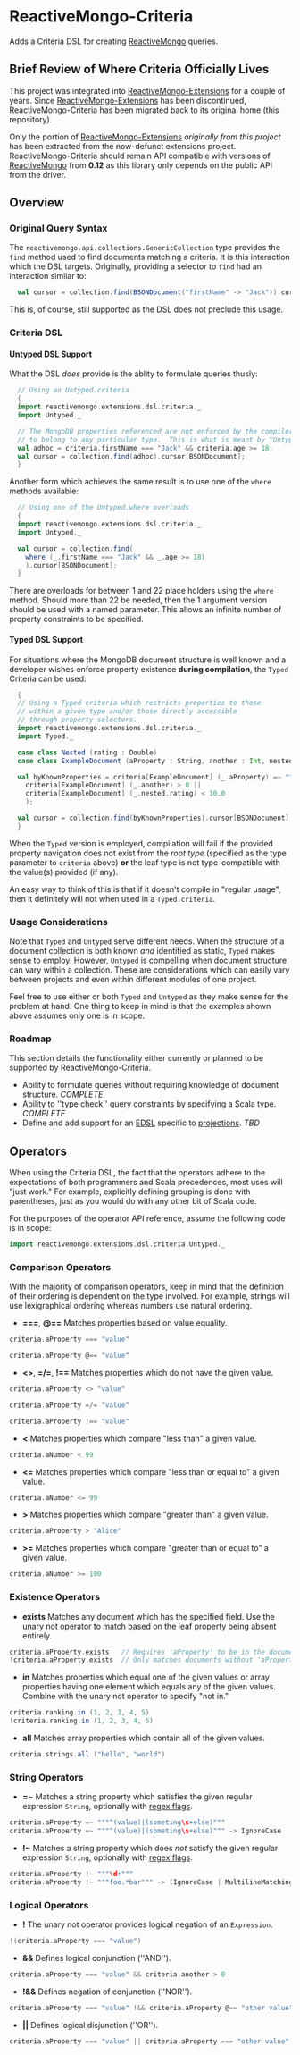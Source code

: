 ReactiveMongo-Criteria
======================

Adds a Criteria DSL for creating [ReactiveMongo](https://github.com/ReactiveMongo/ReactiveMongo) queries.

## Brief Review of Where Criteria Officially Lives

This project was integrated into [ReactiveMongo-Extensions](https://github.com/ReactiveMongo/ReactiveMongo-Extensions) for a couple of years.  Since [ReactiveMongo-Extensions](https://github.com/ReactiveMongo/ReactiveMongo-Extensions) has been discontinued, ReactiveMongo-Criteria has been migrated back to its original home (this repository).

Only the portion of [ReactiveMongo-Extensions](https://github.com/ReactiveMongo/ReactiveMongo-Extensions) _originally from this project_ has been extracted from the now-defunct extensions project.  ReactiveMongo-Criteria should remain API compatible with versions of [ReactiveMongo](https://github.com/ReactiveMongo/ReactiveMongo) from **0.12** as this library only depends on the public API from the driver.


## Overview

### Original Query Syntax

The `reactivemongo.api.collections.GenericCollection` type provides the `find` method used to find documents matching a criteria.  It is this interaction which the DSL targets.  Originally, providing a selector to `find` had an interaction similar to:

```scala
  val cursor = collection.find(BSONDocument("firstName" -> "Jack")).cursor[BSONDocument]
```

This is, of course, still supported as the DSL does not preclude this usage.

### Criteria DSL

#### Untyped DSL Support

What the DSL *does* provide is the ablity to formulate queries thusly:

```scala
  // Using an Untyped.criteria
  {
  import reactivemongo.extensions.dsl.criteria._
  import Untyped._

  // The MongoDB properties referenced are not enforced by the compiler
  // to belong to any particular type.  This is what is meant by "Untyped".
  val adhoc = criteria.firstName === "Jack" && criteria.age >= 18;
  val cursor = collection.find(adhoc).cursor[BSONDocument];
  }
```

Another form which achieves the same result is to use one of the `where` methods available:

```scala
  // Using one of the Untyped.where overloads
  {
  import reactivemongo.extensions.dsl.criteria._
  import Untyped._

  val cursor = collection.find(
    where (_.firstName === "Jack" && _.age >= 18)
	).cursor[BSONDocument];
  }
```

There are overloads for between 1 and 22 place holders using the `where` method.  Should more than 22 be needed, then the 1 argument version should be used with a named parameter.  This allows an infinite number of property constraints to be specified.

#### Typed DSL Support

For situations where the MongoDB document structure is well known and a developer wishes enforce property existence **during compilation**, the `Typed` Criteria can be used:

```scala
  {
  // Using a Typed criteria which restricts properties to those
  // within a given type and/or those directly accessible
  // through property selectors.
  import reactivemongo.extensions.dsl.criteria._
  import Typed._

  case class Nested (rating : Double)
  case class ExampleDocument (aProperty : String, another : Int, nested : Nested)

  val byKnownProperties = criteria[ExampleDocument] (_.aProperty) =~ "^[A-Z]\\w+" && (
    criteria[ExampleDocument] (_.another) > 0 ||
    criteria[ExampleDocument] (_.nested.rating) < 10.0
	);

  val cursor = collection.find(byKnownProperties).cursor[BSONDocument];
  }
```

When the `Typed` version is employed, compilation will fail if the provided property navigation does not exist from the *root type* (specified as the type parameter to `criteria` above) **or** the leaf type is not type-compatible with the value(s) provided (if any).

An easy way to think of this is that if it doesn't compile in "regular usage", then it definitely will not when used in a `Typed.criteria`.


### Usage Considerations

Note that `Typed` and `Untyped` serve different needs.  When the structure of a document collection is both known *and* identified as static, `Typed` makes sense to employ.  However, `Untyped` is compelling when document structure can vary within a collection.  These are considerations which can easily vary between projects and even within different modules of one project.

Feel free to use either or both `Typed` and `Untyped` as they make sense for the problem at hand.  One thing to keep in mind is that the examples shown above assumes only one is in scope.


### Roadmap

This section details the functionality either currently or planned to be supported by ReactiveMongo-Criteria.

- Ability to formulate queries without requiring knowledge of document structure. *COMPLETE*
- Ability to ''type check'' query constraints by specifying a Scala type. *COMPLETE*
- Define and add support for an [EDSL](http://scalamacros.org/usecases/advanced-domain-specific-languages.html) specific to [projections](https://github.com/ReactiveMongo/ReactiveMongo/blob/master/driver/src/test/scala/CommonUseCases.scala). *TBD*


## Operators

When using the Criteria DSL, the fact that the operators adhere to the expectations of both programmers and Scala precedences, most uses will "just work."  For example, explicitly defining grouping is done with parentheses, just as you would do with any other bit of Scala code.

For the purposes of the operator API reference, assume the following code is in scope:

```scala
import reactivemongo.extensions.dsl.criteria.Untyped._
```

### Comparison Operators

With the majority of comparison operators, keep in mind that the definition of their ordering is dependent on the type involved.  For example, strings will use lexigraphical ordering whereas numbers use natural ordering.

* **===**, **@==** Matches properties based on value equality.

```scala
criteria.aProperty === "value"
```

```scala
criteria.aProperty @== "value"
```

* **<>**, **=/=**, **!==** Matches properties which do not have the given value.

```scala
criteria.aProperty <> "value"
```

```scala
criteria.aProperty =/= "value"
```

```scala
criteria.aProperty !== "value"
```

* **<** Matches properties which compare "less than" a given value.

```scala
criteria.aNumber < 99
```

* **<=** Matches properties which compare "less than or equal to" a given value.

```scala
criteria.aNumber <= 99
```

* **>** Matches properties which compare "greater than" a given value.

```scala
criteria.aProperty > "Alice"
```

* **>=** Matches properties which compare "greater than or equal to" a given value.

```scala
criteria.aNumber >= 100
```

### Existence Operators

* **exists** Matches any document which has the specified field.  Use the unary not operator to match based on the leaf property being absent entirely.

```scala
criteria.aProperty.exists	// Requires 'aProperty' to be in the document
!criteria.aProperty.exists	// Only matches documents without 'aProperty'
```

* **in** Matches properties which equal one of the given values or array properties having one element which equals any of the given values.  Combine with the unary not operator to specify "not in."

```scala
criteria.ranking.in (1, 2, 3, 4, 5)
!criteria.ranking.in (1, 2, 3, 4, 5)
```

* **all** Matches array properties which contain all of the given values.

```scala
criteria.strings.all ("hello", "world")
```

### String Operators

* **=~** Matches a string property which satisfies the given regular expression `String`, optionally with [regex flags](https://docs.mongodb.com/manual/reference/operator/query/regex/).

```scala
criteria.aProperty =~ """^(value)|(someting\s+else)"""
criteria.aProperty =~ """^(value)|(someting\s+else)""" -> IgnoreCase
```

* **!~** Matches a string property which does _not_ satisfy the given regular expression `String`, optionally with [regex flags](https://docs.mongodb.com/manual/reference/operator/query/regex/).

```scala
criteria.aProperty !~ """\d+"""
criteria.aProperty !~ """foo.*bar""" -> (IgnoreCase | MultilineMatching)
```

### Logical Operators

* **!** The unary not operator provides logical negation of an `Expression`.

```scala
!(criteria.aProperty === "value")
```

* **&&** Defines logical conjunction (''AND'').

```scala
criteria.aProperty === "value" && criteria.another > 0
```

* **!&&** Defines negation of conjunction (''NOR'').

```scala
criteria.aProperty === "value" !&& criteria.aProperty @== "other value"
```

* **||** Defines logical disjunction (''OR'').

```scala
criteria.aProperty === "value" || criteria.aProperty === "other value"
```

